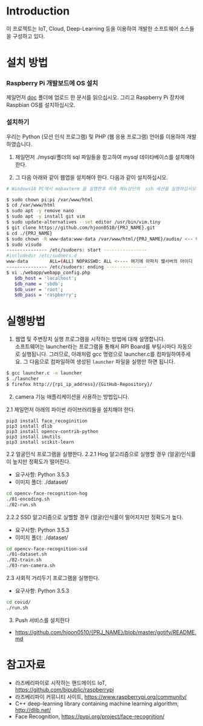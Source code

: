 # Introduction

이 프로젝트는 IoT, Cloud, Deep-Learning 등을 이용하여 개발한 소프트웨어 소스들을 구성하고 있다. 


# 설치 방법

### Raspberry Pi 개발보드에 OS 설치
제일먼저 [doc](doc/) 폴더에 업로드 한 문서를 읽으십시오. 그리고 Raspberry Pi 장치에 Raspbian OS를 설치하십시오.


### 설치하기
우리는 Python (모션 인식 프로그램) 및 PHP (웹 응용 프로그램) 언어를 이용하여 개발하였습니다.

1. 제일먼저 ./mysql/폴더의 sql 파일들을 참고하여 mysql 데이타베이스를 설치해야 한다. 


2. 그 다음 아래와 같이 웹앱을 설치해야 한다. 다음과 같이 설치하십시오.

```bash
# Windows10 PC에서 mobaxterm 을 실행한후 좌측 메뉴상단의  ssh 세션을 실행하십시오

$ sudo chown pi:pi /var/www/html
$ cd /var/www/html
$ sudo apt -y remove nano
$ sudo apt -y install git vim
$ sudo update-alternatives --set editor /usr/bin/vim.tiny
$ git clone https://github.com/hjoon0510/{PRJ_NAME}.git
$ cd ./{PRJ_NAME}
$ sudo chown -R www-data:www-data /var/www/html/{PRJ_NAME}/audio/ <-- 이 작업을 미수행시 음성파일 업로드안되어 클라우드 번역 실행 오류난다.
$ sudo visudo
--------------- /etc/sudoers: start ----------------
#includedir /etc/sudoers.d
www-data        ALL=(ALL) NOPASSWD: ALL <---- 여기에 아파치 웹서버의 아이디  www-data를 추가하도록 한다.!!!!
--------------- /etc/sudoers: ending ---------------
$ vi ./webapp/webapp_config.php  
   $db_host = 'localhost';
   $db_name = 'sbdb';
   $db_user = 'root';
   $db_pass = 'raspberry';
```

# 실행방법
1. 웹앱 및 주변장치 실행 프로그램을 시작하는 방법에 대해 설명합니다.  
소프트웨어는 launcher라는 프로그램을 통해서 RPI Board를 부팅시마다 자동으로 실행됩니다. 
그러므로, 아래처럼 gcc 명령으로 launcher.c를 컴파일하여주세요. 
그 다음으로  컴파일하여 생성된 `launcher` 파일을 실행만 하면 됩니다.
```bash
$ gcc launcher.c -o launcher 
$ ./launcher
$ firefox http://{rpi_ip_address}/{GitHub-Repository}/
```
2. camera 기능 애플리케이션을 사용하는 방법입니다. 

2.1 제일먼저 아래의 파이썬 라이브러리들을 설치해야 한다. 
```
pip3 install face_recoginition
pip3 install dlib
pip3 install opencv-contrib-python
pip3 install imutils
pip3 install scikit-learn
```

2.2 얼굴인식 프로그램을 실행한다.
2.2.1 Hog 알고리즘으로 실행할 경우 (얼굴)인식률이 높지만 정확도가 떨어진다.
* 요구사항: Python 3.5.3
* 이미지 폴더: ./dataset/
```bash
cd opencv-face-recognition-hog
./01-encoding.sh
./02-run.sh
```

2.2.2 SSD 알고리즘으로 실핼할 경우 (얼굴)인식률이 떨어지지만 정확도가 높다.
* 요구사항: Python 3.5.3
* 이미지 폴더: ./dataset/
```bash
cd opencv-face-recognition-ssd
./01-dataset.sh
./02-train.sh
./03-run-camera.sh
```

2.3 사회적 거리두기 프로그램을 실행한다. 
* 요구사항: Python 3.5.3
```bash
cd covid/
./run.sh

```

3. Push 서비스를 설치한다 
* https://github.com/hjoon0510/{PRJ_NAME}/blob/master/gotify/README.md

# 참고자료
* 라즈베리파이로 시작하는 핸드메이드 IoT, https://github.com/bjpublic/raspberrypi
* 라즈베리파이 커뮤니티 사이트, https://www.raspberrypi.org/community/
* C++ deep-learning library containing machine learning algorithm, http://dlib.net/
* Face Recognition, https://pypi.org/project/face-recognition/

